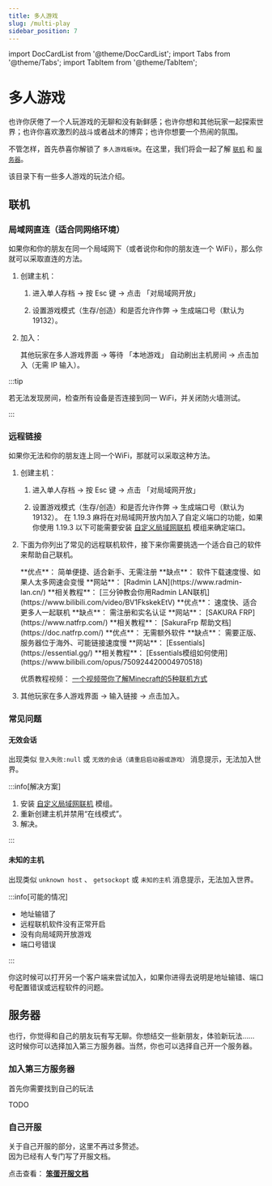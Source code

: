 ```yaml
---
title: 多人游戏
slug: /multi-play
sidebar_position: 7
---
```


import DocCardList from '@theme/DocCardList';
import Tabs from '@theme/Tabs';
import TabItem from '@theme/TabItem';

# 多人游戏

也许你厌倦了一个人玩游戏的无聊和没有新鲜感；也许你想和其他玩家一起探索世界；也许你喜欢激烈的战斗或者战术的博弈；也许你想要一个热闹的氛围。

不管怎样，首先恭喜你解锁了 `多人游戏板块`。在这里，我们将会一起了解 [`联机`](#联机) 和 [`服务器`](#服务器)。

该目录下有一些多人游戏的玩法介绍。

<DocCardList />

## 联机

### 局域网直连（适合同网络环境）

如果你和你的朋友在同一个局域网下（或者说你和你的朋友连一个 WiFi），那么你就可以采取直连的方法。

1. 创建主机：

    1. 进入单人存档 → 按 Esc 键 → 点击 「对局域网开放」

    2. 设置游戏模式（生存/创造）和是否允许作弊 → 生成端口号（默认为 19132）。

2. 加入：

    其他玩家在多人游戏界面 → 等待 「本地游戏」 自动刷出主机房间 → 点击加入（无需 IP 输入）。

:::tip

若无法发现房间，检查所有设备是否连接到同一 WiFi，并关闭防火墙测试。

:::

### 远程链接

如果你无法和你的朋友连上同一个WiFi，那就可以采取这种方法。

1. 创建主机：

   1. 进入单人存档 → 按 Esc 键 → 点击 「对局域网开放」

   2. 设置游戏模式（生存/创造）和是否允许作弊 → 生成端口号（默认为 19132）。
      在 1.19.3 麻将在对局域网开放内加入了自定义端口的功能，如果你使用 1.19.3 以下可能需要安装 [自定义局域网联机](https://www.mcmod.cn/class/2754.html) 模组来确定端口。

2. 下面为你列出了常见的远程联机软件，接下来你需要挑选一个适合自己的软件来帮助自己联机。

   <Tabs>
     <TabItem value="radmin-lan" label="Radmin LAN" default>
       **优点**：  简单便捷、适合新手、无需注册  
       **缺点**：  软件下载速度慢、如果人太多网速会变慢  
       **网站**：  [Radmin LAN](https://www.radmin-lan.cn/)  
       **相关教程**：  [三分钟教会你用Radmin LAN联机](https://www.bilibili.com/video/BV1FkskekEtV)
     </TabItem>
     <TabItem value="sakura-frp" label="SakuraFrp">
       **优点**：  速度快、适合更多人一起联机  
       **缺点**：  需注册和实名认证  
       **网站**：  [SAKURA FRP](https://www.natfrp.com/)  
       **相关教程**：  [SakuraFrp 帮助文档](https://doc.natfrp.com/)
     </TabItem>
     <TabItem value="essentials" label="Essentials Mod">
       **优点**：  无需额外软件  
       **缺点**：  需要正版、服务器位于海外、可能链接速度慢  
       **网站**：  [Essentials](https://essential.gg/)  
       **相关教程**：  [Essentials模组如何使用](https://www.bilibili.com/opus/750924420004970518)
     </TabItem>
   </Tabs>
   
   优质教程视频： [一个视频带你了解Minecraft的5种联机方式](https://www.bilibili.com/video/BV14SXnYyEit)

3. 其他玩家在多人游戏界面 → 输入链接 → 点击加入。

### 常见问题

#### 无效会话

出现类似 `登入失败:null` 或 `无效的会话（请重启启动器或游戏）` 消息提示，无法加入世界。

:::info[解决方案]

1. 安装 [自定义局域网联机](https://www.mcmod.cn/class/2754.html) 模组。
2. 重新创建主机并禁用“在线模式”。
3. 解决。

:::

#### 未知的主机

出现类似 `unknown host` 、 `getsockopt` 或 `未知的主机` 消息提示，无法加入世界。

:::info[可能的情况]

* 地址输错了
* 远程联机软件没有正常开启
* 没有向局域网开放游戏
* 端口号错误

:::

你这时候可以打开另一个客户端来尝试加入，如果你进得去说明是地址输错、端口号配置错误或远程软件的问题。

## 服务器

也行，你觉得和自己的朋友玩有写无聊。你想结交一些新朋友，体验新玩法……  
这时候你可以选择加入第三方服务器。当然，你也可以选择自己开一个服务器。

### 加入第三方服务器

首先你需要找到自己的玩法

TODO

### 自己开服

关于自己开服的部分，这里不再过多赘述。  
因为已经有人专门写了开服文档。

点击查看： **[笨蛋开服文档](https://nitwikit.8aka.cn/)**
